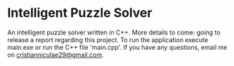 # Intelligent Puzzle Solver
An intelligent puzzle solver written in C++. More details to come: going to release a report regarding this project. To run the application execute main.exe or run the C++ file 'main.cpp'. If you have any questions, email me on cristianniculae29@gmail.com.
